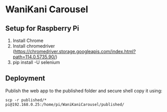 # WaniKani Carousel

## Setup for Raspberry Pi

1. Install Chrome
2. Install chromedriver (https://chromedriver.storage.googleapis.com/index.html?path=114.0.5735.90/)
3. pip install -U selenium

## Deployment

Publish the web app to the published folder and secure shell copy it using:

`scp -r published/* pi@192.168.0.25:/home/pi/WaniKaniCarousel/published/`
